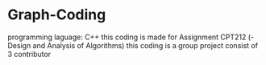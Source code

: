 # Graph-Coding
programming laguage:  C++
this coding is made for Assignment CPT212 (- Design and Analysis of Algorithms)
this coding is a group project consist of 3 contributor
